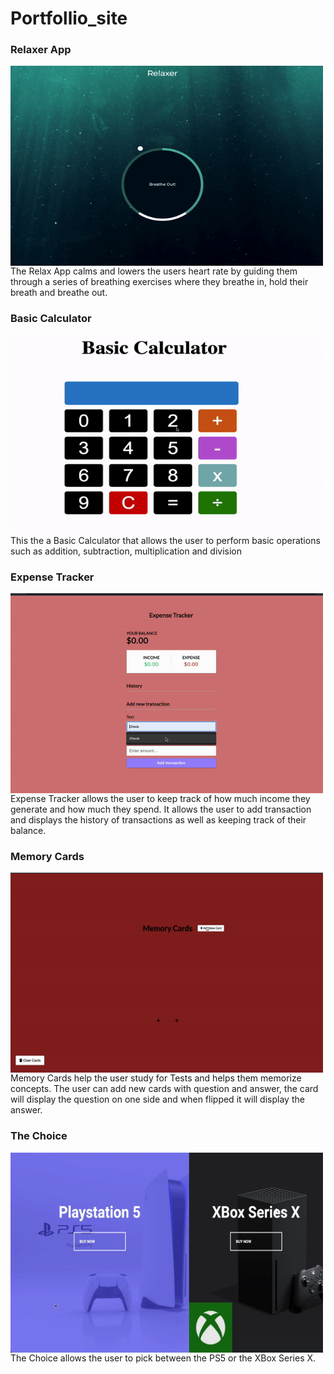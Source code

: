 # Portfollio_site


<h3>Relaxer App</h3>
<p><img align="left" alt="gif" src="https://github.com/Anwar720/Portfolio/blob/main/media/portfolio/images/ezgif.com-gif-maker.gif" width="500" height="320"/></p>
<br />
The Relax App calms and lowers the users heart rate by guiding them through a series of breathing exercises where they breathe in, hold their breath and breathe out.<br/>


<h3>Basic Calculator</h3>
<p><img align="left" alt="gif" src="https://github.com/Anwar720/Portfolio/blob/main/media/portfolio/images/calculator.gif" width="500" height="320"/></p>
<br />
This the a Basic Calculator that allows the user to perform basic operations such as addition, subtraction, multiplication and division
<br />

<h3>Expense Tracker</h3>
<p><img align="left" alt="gif" src="https://github.com/Anwar720/Portfolio/blob/main/media/portfolio/images/expensetracker.gif" width="500" height="320"/></p>
<br />
Expense Tracker allows the user to keep track of how much income they generate and how much they spend. It allows the user to add transaction and displays the history of transactions as well as keeping track of their balance.
<br />

<h3>Memory Cards</h3>
<p><img align="left" alt="gif" src="https://github.com/Anwar720/Portfolio/blob/main/media/portfolio/images/memorycard.gif" width="500" height="320"/></p>
<br />
Memory Cards help the user study for Tests and helps them memorize concepts. The user can add new cards with question and answer, the card will display the question on one side and when flipped it will display the answer.
<br />

<h3>The Choice</h3>
<p><img align="left" alt="gif" src="https://github.com/Anwar720/Portfolio/blob/main/media/portfolio/images/choice.gif" width="500" height="320"/></p>
<br />
The Choice allows the user to pick between the PS5 or the XBox Series X.
<br />

